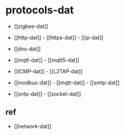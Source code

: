 
# protocols-dat

- [[zigbee-dat]]

- [[http-dat]] - [[https-dat]] - [[ip-dat]]

- [[dns-dat]]

- [[mqtt-dat]] - [[mqtt5-dat]]

- [[ICMP-dat]] - [[L2TAP-dat]]

- [[modbus-dat]] - [[mqtt-dat]] - [[smtp-dat]]

- [[sntp-dat]] - [[socket-dat]]



## ref 

- [[network-dat]]